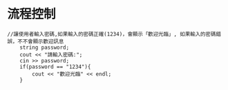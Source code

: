 # 流程控制

	//讓使用者輸入密碼,如果輸入的密碼正確(1234)，會顯示「歡迎光臨」, 如果輸入的密碼錯誤，不不會顯示歡迎訊息
		string password;
		cout << "請輸入密碼:";
		cin >> password;
		if(password == "1234"){
			cout << "歡迎光臨" << endl;
		}